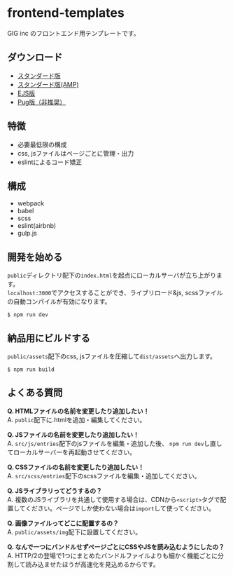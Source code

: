 # frontend-templates

GIG inc のフロントエンド用テンプレートです。

## ダウンロード

- [スタンダード版](https://github.com/giginc/frontend-templates/archive/master.zip)
- [スタンダード版(AMP)](https://github.com/giginc/frontend-templates/archive/amp.zip)
- [EJS版](https://github.com/giginc/frontend-templates/archive/template/ejs.zip)
- [Pug版（非推奨）](https://github.com/giginc/frontend-templates/archive/template/pug.zip)

## 特徴

- 必要最低限の構成
- css, jsファイルはページごとに管理・出力
- eslintによるコード矯正

## 構成

- webpack
- babel
- scss
- eslint(airbnb)
- gulp.js

## 開発を始める

`public`ディレクトリ配下の`index.html`を起点にローカルサーバが立ち上がります。  
`localhost:3000`でアクセスすることができ、ライブリロード&js, scssファイルの自動コンパイルが有効になります。

```
$ npm run dev
```

## 納品用にビルドする

`public/assets`配下のcss, jsファイルを圧縮して`dist/assets`へ出力します。

```
$ npm run build
```

## よくある質問

**Q. HTMLファイルの名前を変更したり追加したい！**  
A. `public`配下に.htmlを追加・編集してください。

**Q. JSファイルの名前を変更したり追加したい！**  
A. `src/js/entries`配下のjsファイルを編集・追加した後、
`npm run dev`し直してローカルサーバーを再起動させてください。

**Q. CSSファイルの名前を変更したり追加したい！**  
A. `src/scss/entries`配下のscssファイルを編集・追加してください。

**Q. JSライブラリってどうするの？**  
A. 複数のJSライブラリを共通して使用する場合は、CDNから`<script>`タグで配置してください。ページでしか使わない場合は`import`して使ってください。

**Q. 画像ファイルってどこに配置するの？**  
A. `public/assets/img`配下に設置してください。

**Q. なんで一つにバンドルせずページごとにCSSやJSを読み込むようにしたの？**  
A. HTTP/2の登場で1つにまとめたバンドルファイルよりも細かく機能ごとに分割して読み込ませたほうが高速化を見込めるからです。

